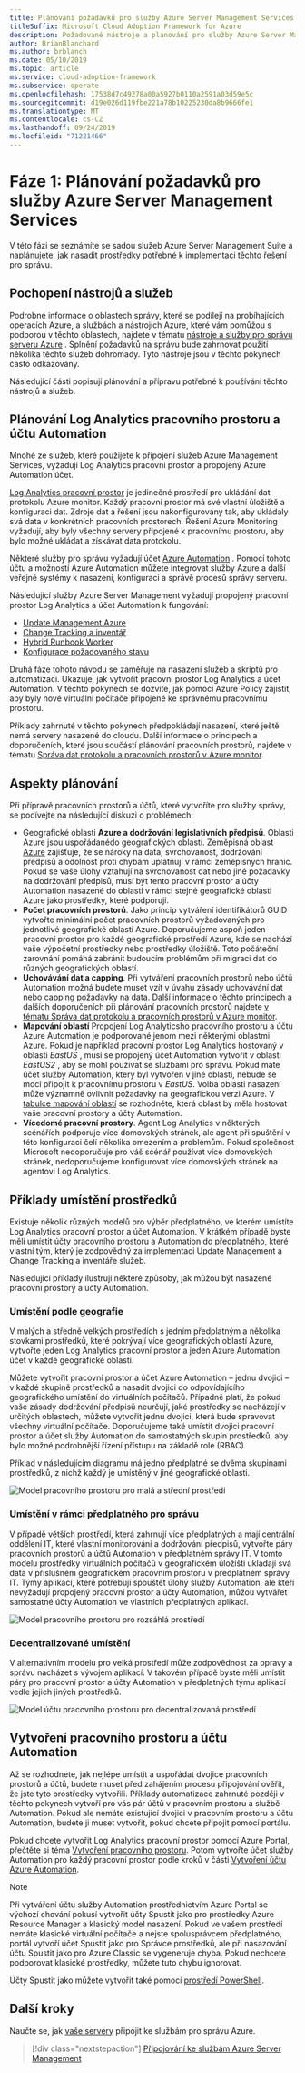 ```yaml
---
title: Plánování požadavků pro služby Azure Server Management Services
titleSuffix: Microsoft Cloud Adoption Framework for Azure
description: Požadované nástroje a plánování pro služby Azure Server Management.
author: BrianBlanchard
ms.author: brblanch
ms.date: 05/10/2019
ms.topic: article
ms.service: cloud-adoption-framework
ms.subservice: operate
ms.openlocfilehash: 17538d7c49278a00a5927b0110a2591a03d59e5c
ms.sourcegitcommit: d19e026d119fbe221a78b10225230da8b9666fe1
ms.translationtype: MT
ms.contentlocale: cs-CZ
ms.lasthandoff: 09/24/2019
ms.locfileid: "71221466"
---
```

# <a name="phase-1-prerequisite-planning-for-azure-server-management-services"></a>Fáze 1: Plánování požadavků pro služby Azure Server Management Services

V této fázi se seznámíte se sadou služeb Azure Server Management Suite a naplánujete, jak nasadit prostředky potřebné k implementaci těchto řešení pro správu.

## <a name="understand-the-tools-and-services"></a>Pochopení nástrojů a služeb

Podrobné informace o oblastech správy, které se podílejí na probíhajících operacích Azure, a službách a nástrojích Azure, které vám pomůžou s podporou v těchto oblastech, najdete v tématu [nástroje a služby pro správu serveru Azure](./tools-services.md) . Splnění požadavků na správu bude zahrnovat použití několika těchto služeb dohromady. Tyto nástroje jsou v těchto pokynech často odkazovány.

Následující části popisují plánování a přípravu potřebné k používání těchto nástrojů a služeb.

## <a name="log-analytics-workspace-and-automation-account-planning"></a>Plánování Log Analytics pracovního prostoru a účtu Automation

Mnohé ze služeb, které použijete k připojení služeb Azure Management Services, vyžadují Log Analytics pracovní prostor a propojený Azure Automation účet.

[Log Analytics pracovní prostor](https://docs.microsoft.com/azure/azure-monitor/learn/quick-create-workspace) je jedinečné prostředí pro ukládání dat protokolu Azure monitor. Každý pracovní prostor má své vlastní úložiště a konfiguraci dat. Zdroje dat a řešení jsou nakonfigurovány tak, aby ukládaly svá data v konkrétních pracovních prostorech. Řešení Azure Monitoring vyžadují, aby byly všechny servery připojené k pracovnímu prostoru, aby bylo možné ukládat a získávat data protokolu.

Některé služby pro správu vyžadují účet [Azure Automation](https://docs.microsoft.com/azure/automation/automation-intro) . Pomocí tohoto účtu a možností Azure Automation můžete integrovat služby Azure a další veřejné systémy k nasazení, konfiguraci a správě procesů správy serveru.

Následující služby Azure Server Management vyžadují propojený pracovní prostor Log Analytics a účet Automation k fungování:

- [Update Management Azure](https://docs.microsoft.com/azure/automation/automation-update-management)
- [Change Tracking a inventář](https://docs.microsoft.com/azure/automation/change-tracking)
- [Hybrid Runbook Worker](https://docs.microsoft.com/azure/automation/automation-hybrid-runbook-worker)
- [Konfigurace požadovaného stavu](https://docs.microsoft.com/azure/virtual-machines/extensions/dsc-overview)

Druhá fáze tohoto návodu se zaměřuje na nasazení služeb a skriptů pro automatizaci. Ukazuje, jak vytvořit pracovní prostor Log Analytics a účet Automation. V těchto pokynech se dozvíte, jak pomocí Azure Policy zajistit, aby byly nové virtuální počítače připojené ke správnému pracovnímu prostoru.

Příklady zahrnuté v těchto pokynech předpokládají nasazení, které ještě nemá servery nasazené do cloudu. Další informace o principech a doporučeních, které jsou součástí plánování pracovních prostorů, najdete v tématu [Správa dat protokolu a pracovních prostorů v Azure monitor](https://docs.microsoft.com/azure/azure-monitor/platform/manage-access).

## <a name="planning-considerations"></a>Aspekty plánování

Při přípravě pracovních prostorů a účtů, které vytvoříte pro služby správy, se podívejte na následující diskuzi o problémech:

- Geografické oblasti **Azure a dodržování legislativních předpisů**. Oblasti Azure jsou uspořádanédo geografických oblastí. Zeměpisná oblast [Azure](https://azure.microsoft.com/global-infrastructure/geographies) zajišťuje, že se nároky na data, svrchovanost, dodržování předpisů a odolnost proti chybám uplatňují v rámci zeměpisných hranic. Pokud se vaše úlohy vztahují na svrchovanost dat nebo jiné požadavky na dodržování předpisů, musí být tento pracovní prostor a účty Automation nasazené do oblastí v rámci stejné geografické oblasti Azure jako prostředky, které podporují.
- **Počet pracovních prostorů**. Jako princip vytváření identifikátorů GUID vytvořte minimální počet pracovních prostorů vyžadovaných pro jednotlivé geografické oblasti Azure. Doporučujeme aspoň jeden pracovní prostor pro každé geografické prostředí Azure, kde se nachází vaše výpočetní prostředky nebo prostředky úložiště. Toto počáteční zarovnání pomáhá zabránit budoucím problémům při migraci dat do různých geografických oblastí.
- **Uchovávání dat a capping**. Při vytváření pracovních prostorů nebo účtů Automation možná budete muset vzít v úvahu zásady uchovávání dat nebo capping požadavky na data. Další informace o těchto principech a dalších doporučeních při plánování pracovních prostorů najdete [v tématu Správa dat protokolu a pracovních prostorů v Azure monitor](https://docs.microsoft.com/azure/azure-monitor/platform/manage-access).
- **Mapování oblastí** Propojení Log Analyticsho pracovního prostoru a účtu Azure Automation je podporované jenom mezi některými oblastmi Azure. Pokud je například pracovní prostor Log Analytics hostovaný v oblasti *EastUS* , musí se propojený účet Automation vytvořit v oblasti *EastUS2* , aby se mohl používat se službami pro správu. Pokud máte účet služby Automation, který byl vytvořen v jiné oblasti, nebude se moci připojit k pracovnímu prostoru v *EastUS*. Volba oblasti nasazení může významně ovlivnit požadavky na geografickou verzi Azure. V [tabulce mapování oblastí](https://docs.microsoft.com/azure/automation/how-to/region-mappings) se rozhodněte, která oblast by měla hostovat vaše pracovní prostory a účty Automation.
- **Vícedomé pracovní prostory**. Agent Log Analytics v některých scénářích podporuje více domovských stránek, ale agent při spuštění v této konfiguraci čelí několika omezením a problémům. Pokud společnost Microsoft nedoporučuje pro váš scénář používat více domovských stránek, nedoporučujeme konfigurovat více domovských stránek na agentovi Log Analytics.

## <a name="resource-placement-examples"></a>Příklady umístění prostředků

Existuje několik různých modelů pro výběr předplatného, ve kterém umístíte Log Analytics pracovní prostor a účet Automation. V krátkém případě byste měli umístit účty pracovního prostoru a Automation do předplatného, které vlastní tým, který je zodpovědný za implementaci Update Management a Change Tracking a inventáře služeb.

Následující příklady ilustrují některé způsoby, jak můžou být nasazené pracovní prostory a účty Automation.

### <a name="placement-by-geography"></a>Umístění podle geografie

V malých a středně velkých prostředích s jedním předplatným a několika stovkami prostředků, které pokrývají více geografických oblastí Azure, vytvořte jeden Log Analytics pracovní prostor a jeden Azure Automation účet v každé geografické oblasti.

Můžete vytvořit pracovní prostor a účet Azure Automation – jednu dvojici – v každé skupině prostředků a nasadit dvojici do odpovídajícího geografického umístění do virtuálních počítačů. Případně platí, že pokud vaše zásady dodržování předpisů neurčují, jaké prostředky se nacházejí v určitých oblastech, můžete vytvořit jednu dvojici, která bude spravovat všechny virtuální počítače. Doporučujeme také umístit dvojici pracovní prostor a účet služby Automation do samostatných skupin prostředků, aby bylo možné podrobnější řízení přístupu na základě role (RBAC).

Příklad v následujícím diagramu má jedno předplatné se dvěma skupinami prostředků, z nichž každý je umístěný v jiné geografické oblasti.

![Model pracovního prostoru pro malá a střední prostředí](./media/workspace-model-small.png)

### <a name="placement-in-a-management-subscription"></a>Umístění v rámci předplatného pro správu

V případě větších prostředí, která zahrnují více předplatných a mají centrální oddělení IT, které vlastní monitorování a dodržování předpisů, vytvořte páry pracovních prostorů a účtů Automation v předplatném správy IT. V tomto modelu prostředky virtuálních počítačů v geografickém úložišti ukládají svá data v příslušném geografickém pracovním prostoru v předplatném správy IT. Týmy aplikací, které potřebují spouštět úlohy služby Automation, ale kteří nevyžadují propojený pracovní prostor a účty Automation, můžou vytvářet samostatné účty Automation ve vlastních předplatných aplikací.

![Model pracovního prostoru pro rozsáhlá prostředí](./media/workspace-model-large.png)

### <a name="decentralized-placement"></a>Decentralizované umístění

V alternativním modelu pro velká prostředí může zodpovědnost za opravy a správu nacházet s vývojem aplikací. V takovém případě byste měli umístit páry pro pracovní prostor a účty Automation v předplatných týmu aplikací vedle jejich jiných prostředků.

  ![Model účtu pracovního prostoru pro decentralizovaná prostředí](./media/workspace-model-decentralized.png)

## <a name="create-a-workspace-and-automation-account"></a>Vytvoření pracovního prostoru a účtu Automation

Až se rozhodnete, jak nejlépe umístit a uspořádat dvojice pracovních prostorů a účtů, budete muset před zahájením procesu připojování ověřit, že jste tyto prostředky vytvořili. Příklady automatizace zahrnuté později v těchto pokynech vytvoří pro vás pár účtů v pracovním prostoru a službě Automation. Pokud ale nemáte existující dvojici v pracovním prostoru a účtu Automation, budete ji muset vytvořit, pokud chcete připojit pomocí portálu.

Pokud chcete vytvořit Log Analytics pracovní prostor pomocí Azure Portal, přečtěte si téma [Vytvoření pracovního prostoru](https://docs.microsoft.com/azure/azure-monitor/learn/quick-create-workspace#create-a-workspace). Potom vytvořte účet služby Automation pro každý pracovní prostor podle kroků v části [Vytvoření účtu Azure Automation](https://docs.microsoft.com/azure/automation/automation-quickstart-create-account).

> [!NOTE]
> Při vytváření účtu služby Automation prostřednictvím Azure Portal se výchozí chování pokusí vytvořit účty Spustit jako pro prostředky Azure Resource Manager a klasický model nasazení. Pokud ve vašem prostředí nemáte klasické virtuální počítače a nejste spolusprávcem předplatného, portál vytvoří účet Spustit jako pro Správce prostředků, ale při nasazování účtu Spustit jako pro Azure Classic se vygeneruje chyba. Pokud nechcete podporovat klasické prostředky, můžete tuto chybu ignorovat.
>
> Účty Spustit jako můžete vytvořit také pomocí [prostředí PowerShell](https://docs.microsoft.com/azure/automation/manage-runas-account#create-run-as-account-using-powershell).

## <a name="next-steps"></a>Další kroky

Naučte se, jak [vaše servery](./onboarding-overview.md) připojit ke službám pro správu Azure.

> [!div class="nextstepaction"]
> [Připojování ke službám Azure Server Management](./onboarding-overview.md)

